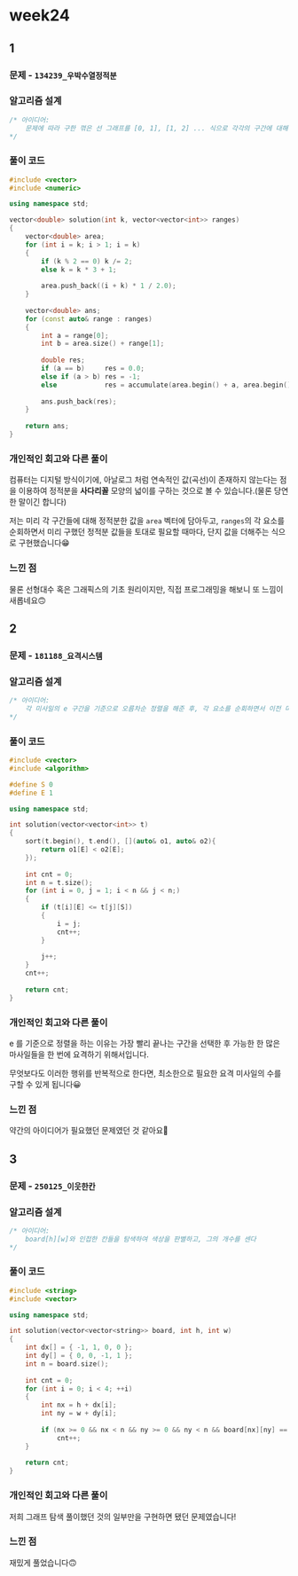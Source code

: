 # week24

## 1

### 문제 - <code>134239_우박수열정적분</code>



### 알고리즘 설계

```cpp
/* 아이디어:
	문제에 따라 구한 꺾은 선 그래프를 [0, 1], [1, 2] ... 식으로 각각의 구간에 대해 정적분하고, 나온 결과를 토대로 ranges에서 요구하는 [a, b] 구간에 대한 정적분 값을 구해낸다
*/
```



### 풀이 코드

```cpp
#include <vector>
#include <numeric>

using namespace std;

vector<double> solution(int k, vector<vector<int>> ranges)
{
    vector<double> area;
    for (int i = k; i > 1; i = k)
    {
        if (k % 2 == 0) k /= 2;
        else k = k * 3 + 1;
        
        area.push_back((i + k) * 1 / 2.0);
    }
    
    vector<double> ans;
    for (const auto& range : ranges)
    {
        int a = range[0];
        int b = area.size() + range[1];
        
        double res;
        if (a == b)     res = 0.0;
        else if (a > b) res = -1;
        else            res = accumulate(area.begin() + a, area.begin() + b, 0.0);
        
        ans.push_back(res);
    }
    
    return ans;
}
```



### 개인적인 회고와 다른 풀이

컴퓨터는 디지털 방식이기에, 아날로그 처럼 연속적인 값(곡선)이 존재하지 않는다는 점을 이용하여 정적분을 **사다리꼴** 모양의 넓이를 구하는 것으로 볼 수 있습니다.(물론 당연한 말이긴 합니다)

저는 미리 각 구간들에 대해 정적분한 값을 `area` 벡터에 담아두고, `ranges`의 각 요소를 순회하면서 미리 구했던 정적분 값들을 토대로 필요할 때마다, 단지 값을 더해주는 식으로 구현했습니다😁



### 느낀 점

물론 선형대수 혹은 그래픽스의 기초 원리이지만, 직접 프로그래밍을 해보니 또 느낌이 새롭네요🙃



## 2

### 문제 - <code>181188_요격시스템</code>

### 알고리즘 설계

```cpp
/* 아이디어:
	각 미사일의 e 구간을 기준으로 오름차순 정렬을 해준 후, 각 요소를 순회하면서 이전 미사일의 e 가 다음 미사일의 s 에 포함되는 지 확인하고, 이를 토대로 요격하기 위한 최소한의 미사일 수를 구한다
*/
```



### 풀이 코드

```cpp
#include <vector>
#include <algorithm>

#define S 0
#define E 1

using namespace std;

int solution(vector<vector<int>> t)
{
    sort(t.begin(), t.end(), [](auto& o1, auto& o2){
        return o1[E] < o2[E];
    });
    
    int cnt = 0;
    int n = t.size();
    for (int i = 0, j = 1; i < n && j < n;)
    {
        if (t[i][E] <= t[j][S])
        {
            i = j;
            cnt++;
        }
        
        j++;
    }
    cnt++;
    
    return cnt;
}
```



### 개인적인 회고와 다른 풀이

e 를 기준으로 정렬을 하는 이유는 가장 빨리 끝나는 구간을 선택한 후 가능한 한 많은 마사일들을 한 번에 요격하기 위해서입니다.

무엇보다도 이러한 행위를 반복적으로 한다면, 최소한으로 필요한 요격 미사일의 수를 구할 수 있게 됩니다😀



### 느낀 점

약간의 아이디어가 필요했던 문제였던 것 같아요🫨






## 3

### 문제 - <code>250125_이웃한칸</code>

### 알고리즘 설계

```cpp
/* 아이디어:
	board[h][w]와 인접한 칸들을 탐색하여 색상을 판별하고, 그의 개수를 센다
*/
```



### 풀이 코드

```cpp
#include <string>
#include <vector>

using namespace std;

int solution(vector<vector<string>> board, int h, int w)
{
    int dx[] = { -1, 1, 0, 0 };
    int dy[] = { 0, 0, -1, 1 };
    int n = board.size();
    
    int cnt = 0;
    for (int i = 0; i < 4; ++i)
    {
        int nx = h + dx[i];
        int ny = w + dy[i];
        
        if (nx >= 0 && nx < n && ny >= 0 && ny < n && board[nx][ny] == board[h][w])
            cnt++;
    }
    
    return cnt;
}
```



### 개인적인 회고와 다른 풀이

저희 그래프 탐색 풀이했던 것의 일부만을 구현하면 됐던 문제였습니다!




### 느낀 점

재밌게 풀었습니다🙃
